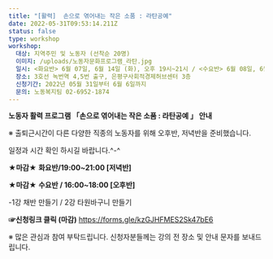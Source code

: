 ```yaml
---
title: "[활력]  손으로 엮어내는 작은 소품 : 라탄공예"
date: 2022-05-31T09:53:14.211Z
status: false
type: workshop
workshop:
  대상: 지역주민 및 노동자 (선착순 20명)
  이미지: /uploads/노동자문화프로그램_라탄.jpg
  일시: <화요반> 6월 07일, 6월 14일 (화), 오후 19시~21시 / <수요반> 6월 08일, 6월 15일 (수), 오후 16시~18시
  장소: 3호선 녹번역 4,5번 출구, 은평구사회적경제허브센터 3층
  신청기간: 2022년 05월 31일부터 6월 6일까지
  문의: 노동복지팀 02-6952-1874
---
```

**노동자 활력 프로그램 「손으로 엮어내는 작은 소품 : 라탄공예 」 안내** 

 ※ 출퇴근시간이 다른 다양한 직종의 노동자를 위해 오후반, 저녁반을 준비했습니다. 

   일정과 시간 확인 하시길 바랍니다.^-^

**★마감**★ **화요반/19:00~21:00 \[저녁반]**

**★마감**★ **수요반 / 16:00~18:00 \[오후반]**

\-1강 채반 만들기 / 2강  타원바구니 만들기 

**☞신청링크 클릭 (마감)**  https://forms.gle/kzGJHFMES2Sk47bE6

 ※ 많은 관심과 참여 부탁드립니다.  신청자분들께는 강의 전 장소 및 안내 문자를 보내드립니다.